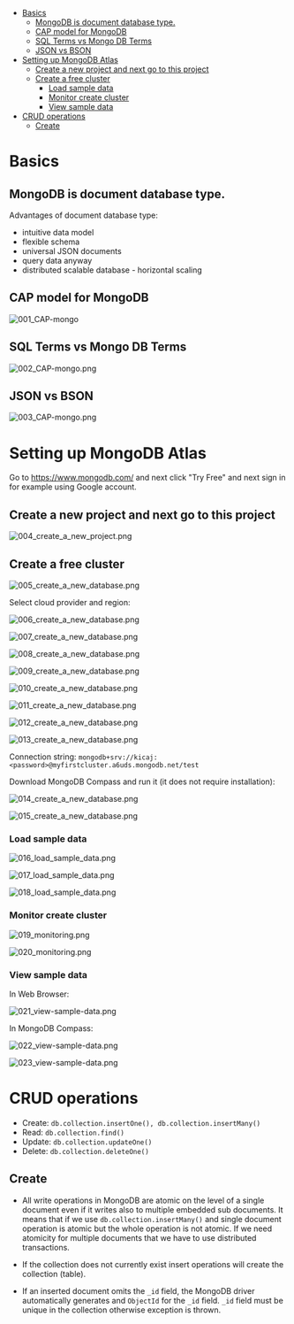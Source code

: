 - [Basics](#basics)
  - [MongoDB is document database type.](#mongodb-is-document-database-type)
  - [CAP model for MongoDB](#cap-model-for-mongodb)
  - [SQL Terms vs Mongo DB Terms](#sql-terms-vs-mongo-db-terms)
  - [JSON vs BSON](#json-vs-bson)
- [Setting up MongoDB Atlas](#setting-up-mongodb-atlas)
  - [Create a new project and next go to this project](#create-a-new-project-and-next-go-to-this-project)
  - [Create a free cluster](#create-a-free-cluster)
    - [Load sample data](#load-sample-data)
    - [Monitor create cluster](#monitor-create-cluster)
    - [View sample data](#view-sample-data)
- [CRUD operations](#crud-operations)
  - [Create](#create)

# Basics
## MongoDB is document database type.

Advantages of document database type:
* intuitive data model
* flexible schema
* universal JSON documents
* query data anyway
* distributed scalable database - horizontal scaling

## CAP model for MongoDB

![001_CAP-mongo](images/001_CAP-mongo.png)


## SQL Terms vs Mongo DB Terms

![002_CAP-mongo.png](images/002_CAP-mongo.png)

## JSON vs BSON

![003_CAP-mongo.png](images/003_CAP-mongo.png)

# Setting up MongoDB Atlas

Go to https://www.mongodb.com/ and next click "Try Free" and next sign in for example using Google account.

## Create a new project and next go to this project

![004_create_a_new_project.png](images/004_create_a_new_project.png)

## Create a free cluster

![005_create_a_new_database.png](images/005_create_a_new_database.png)

Select cloud provider and region:

![006_create_a_new_database.png](images/006_create_a_new_database.png)

![007_create_a_new_database.png](images/007_create_a_new_database.png)

![008_create_a_new_database.png](images/008_create_a_new_database.png)

![009_create_a_new_database.png](images/009_create_a_new_database.png)

![010_create_a_new_database.png](images/010_create_a_new_database.png)

![011_create_a_new_database.png](images/011_create_a_new_database.png)

![012_create_a_new_database.png](images/012_create_a_new_database.png)

![013_create_a_new_database.png](images/013_create_a_new_database.png)


Connection string: `mongodb+srv://kicaj:<password>@myfirstcluster.a6uds.mongodb.net/test`

Download MongoDB Compass and run it (it does not require installation):   


![014_create_a_new_database.png](images/014_create_a_new_database.png)


![015_create_a_new_database.png](images/015_create_a_new_database.png)

### Load sample data

![016_load_sample_data.png](images/016_load_sample_data.png)

![017_load_sample_data.png](images/017_load_sample_data.png)

![018_load_sample_data.png](images/018_load_sample_data.png)


### Monitor create cluster

![019_monitoring.png](images/019_monitoring.png)

![020_monitoring.png](images/020_monitoring.png)

### View sample data

In Web Browser:

![021_view-sample-data.png](images/021_view-sample-data.png)


In MongoDB Compass:

![022_view-sample-data.png](images/022_view-sample-data.png)

![023_view-sample-data.png](images/023_view-sample-data.png)

# CRUD operations

* Create: `db.collection.insertOne(), db.collection.insertMany()`
* Read: `db.collection.find()`
* Update: `db.collection.updateOne()`
* Delete: `db.collection.deleteOne()`

## Create

* All write operations in MongoDB are atomic on the level of a single document even if it writes also to multiple embedded sub documents. It means that if we use `db.collection.insertMany()` and single document operation is atomic but the whole operation is not atomic. If we need atomicity for multiple documents that we have to use distributed transactions.

* If the collection does not currently exist insert operations will create the collection (table).

* If an inserted document omits the `_id` field, the MongoDB driver automatically generates and `ObjectId` for the `_id` field.
`_id` field must be unique in the collection otherwise  exception is thrown.